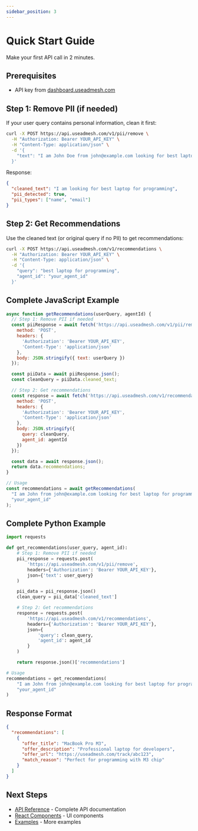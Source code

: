 ```yaml
---
sidebar_position: 3
---
```


# Quick Start Guide

Make your first API call in 2 minutes.

## Prerequisites

- API key from [dashboard.useadmesh.com](https://dashboard.useadmesh.com)

## Step 1: Remove PII (if needed)

If your user query contains personal information, clean it first:

```bash
curl -X POST https://api.useadmesh.com/v1/pii/remove \
  -H "Authorization: Bearer YOUR_API_KEY" \
  -H "Content-Type: application/json" \
  -d '{
    "text": "I am John Doe from john@example.com looking for best laptop for programming"
  }'
```

Response:
```json
{
  "cleaned_text": "I am looking for best laptop for programming",
  "pii_detected": true,
  "pii_types": ["name", "email"]
}
```

## Step 2: Get Recommendations

Use the cleaned text (or original query if no PII) to get recommendations:

```bash
curl -X POST https://api.useadmesh.com/v1/recommendations \
  -H "Authorization: Bearer YOUR_API_KEY" \
  -H "Content-Type: application/json" \
  -d '{
    "query": "best laptop for programming",
    "agent_id": "your_agent_id"
  }'
```

## Complete JavaScript Example

```javascript
async function getRecommendations(userQuery, agentId) {
  // Step 1: Remove PII if needed
  const piiResponse = await fetch('https://api.useadmesh.com/v1/pii/remove', {
    method: 'POST',
    headers: {
      'Authorization': 'Bearer YOUR_API_KEY',
      'Content-Type': 'application/json'
    },
    body: JSON.stringify({ text: userQuery })
  });

  const piiData = await piiResponse.json();
  const cleanQuery = piiData.cleaned_text;

  // Step 2: Get recommendations
  const response = await fetch('https://api.useadmesh.com/v1/recommendations', {
    method: 'POST',
    headers: {
      'Authorization': 'Bearer YOUR_API_KEY',
      'Content-Type': 'application/json'
    },
    body: JSON.stringify({
      query: cleanQuery,
      agent_id: agentId
    })
  });

  const data = await response.json();
  return data.recommendations;
}

// Usage
const recommendations = await getRecommendations(
  "I am John from john@example.com looking for best laptop for programming",
  "your_agent_id"
);
```

## Complete Python Example

```python
import requests

def get_recommendations(user_query, agent_id):
    # Step 1: Remove PII if needed
    pii_response = requests.post(
        'https://api.useadmesh.com/v1/pii/remove',
        headers={'Authorization': 'Bearer YOUR_API_KEY'},
        json={'text': user_query}
    )

    pii_data = pii_response.json()
    clean_query = pii_data['cleaned_text']

    # Step 2: Get recommendations
    response = requests.post(
        'https://api.useadmesh.com/v1/recommendations',
        headers={'Authorization': 'Bearer YOUR_API_KEY'},
        json={
            'query': clean_query,
            'agent_id': agent_id
        }
    )

    return response.json()['recommendations']

# Usage
recommendations = get_recommendations(
    "I am John from john@example.com looking for best laptop for programming",
    "your_agent_id"
)
```

## Response Format

```json
{
  "recommendations": [
    {
      "offer_title": "MacBook Pro M3",
      "offer_description": "Professional laptop for developers",
      "offer_url": "https://useadmesh.com/track/abc123",
      "match_reason": "Perfect for programming with M3 chip"
    }
  ]
}
```

## Next Steps

- [API Reference](../api/authentication) - Complete API documentation
- [React Components](../ui-sdk/installation) - UI components
- [Examples](../examples/ai-assistant) - More examples
